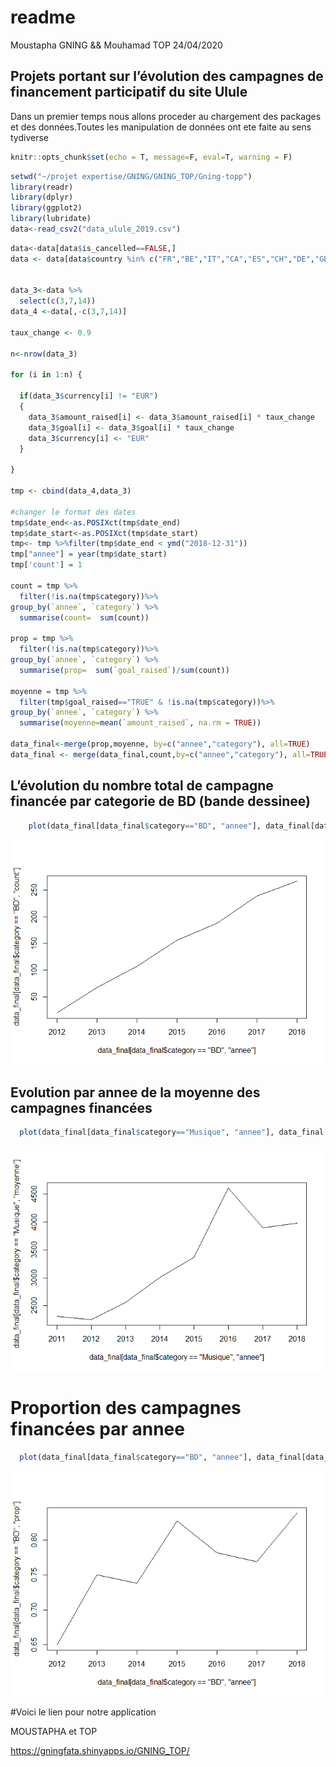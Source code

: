 readme
================
Moustapha GNING && Mouhamad TOP
24/04/2020

## Projets portant sur l’évolution des campagnes de financement participatif du site Ulule

Dans un premier temps nous allons proceder au chargement des packages et
des données.Toutes les manipulation de données ont ete faite au sens
tydiverse

``` r
knitr::opts_chunk$set(echo = T, message=F, eval=T, warning = F)
```

``` r
setwd("~/projet expertise/GNING/GNING_TOP/Gning-topp")
library(readr)
library(dplyr)
library(ggplot2)
library(lubridate)
data<-read_csv2("data_ulule_2019.csv")
```

``` r
data<-data[data$is_cancelled==FALSE,]
data <- data[data$country %in% c("FR","BE","IT","CA","ES","CH","DE","GB"),]


data_3<-data %>% 
  select(c(3,7,14))
data_4 <-data[,-c(3,7,14)]

taux_change <- 0.9

n<-nrow(data_3)

for (i in 1:n) {

  if(data_3$currency[i] != "EUR")
  {
    data_3$amount_raised[i] <- data_3$amount_raised[i] * taux_change
    data_3$goal[i] <- data_3$goal[i] * taux_change
    data_3$currency[i] <- "EUR"
  }
  
}

tmp <- cbind(data_4,data_3)

#changer le format des dates
tmp$date_end<-as.POSIXct(tmp$date_end)
tmp$date_start<-as.POSIXct(tmp$date_start)
tmp<- tmp %>%filter(tmp$date_end < ymd("2018-12-31"))
tmp["annee"] = year(tmp$date_start)
tmp['count'] = 1 

count = tmp %>% 
  filter(!is.na(tmp$category))%>% 
group_by(`annee`, `category`) %>% 
  summarise(count=  sum(count))

prop = tmp %>% 
  filter(!is.na(tmp$category))%>% 
group_by(`annee`, `category`) %>% 
  summarise(prop=  sum(`goal_raised`)/sum(count))

moyenne = tmp %>% 
  filter(tmp$goal_raised=="TRUE" & !is.na(tmp$category))%>% 
group_by(`annee`, `category`) %>% 
  summarise(moyenne=mean(`amount_raised`, na.rm = TRUE))

data_final<-merge(prop,moyenne, by=c("annee","category"), all=TRUE)
data_final <- merge(data_final,count,by=c("annee","category"), all=TRUE)
```

## L’évolution du nombre total de campagne financée par categorie de BD (bande dessinee)

``` r
    plot(data_final[data_final$category=="BD", "annee"], data_final[data_final$category=="BD", "count"],type = "l")
```

![](README_files/figure-gfm/unnamed-chunk-4-1.png)<!-- -->

## Evolution par annee de la moyenne des campagnes financées

``` r
  plot(data_final[data_final$category=="Musique", "annee"], data_final[data_final$category=="Musique", "moyenne"],type = "l")
```

![](README_files/figure-gfm/unnamed-chunk-5-1.png)<!-- -->

# Proportion des campagnes financées par annee

``` r
  plot(data_final[data_final$category=="BD", "annee"], data_final[data_final$category=="BD", "prop"],type = "l")
```

![](README_files/figure-gfm/unnamed-chunk-6-1.png)<!-- -->

\#Voici le lien pour notre application

MOUSTAPHA et TOP

<https://gningfata.shinyapps.io/GNING_TOP/>
